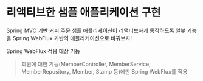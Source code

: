 # 리액티브한 샘플 애플리케이션 구현

Spring MVC 기반 커피 주문 샘플 애플리케이션이 리액티브하게 동작하도록 일부 기능을 Spring WebFlux 기반의 애플리케이션으로 바꿔보자!

Spring WebFlux 적용 대상 기능
> 회원에 대한 기능(MemberController, MemberService, MemberRepository, Member, Stamp 등)에만 Spring WebFlux를 적용

